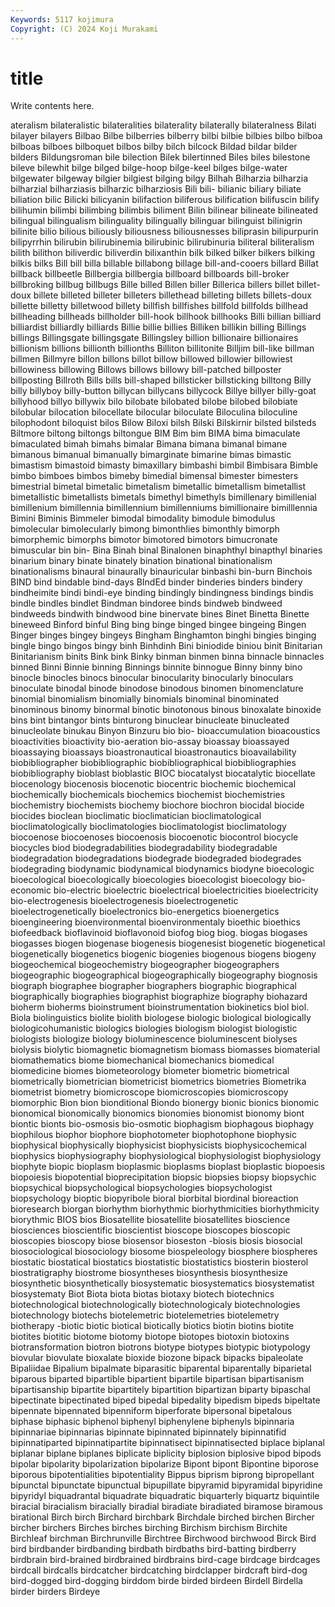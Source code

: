 ```yaml
---
Keywords: 5117 kojimura
Copyright: (C) 2024 Koji Murakami
---
```


# title

Write contents here.



ateralism bilateralistic bilateralities bilaterality bilaterally bilateralness Bilati bilayer bilayers Bilbao
Bilbe bilberries bilberry bilbi bilbie bilbies bilbo bilboa bilboas bilboes
bilboquet bilbos bilby bilch bilcock Bildad bildar bilder bilders Bildungsroman
bile bilection Bilek bilertinned Biles biles bilestone bileve bilewhit bilge
bilged bilge-hoop bilge-keel bilges bilge-water bilgewater bilgeway bilgier bilgiest bilging
bilgy Bilhah Bilharzia bilharzia bilharzial bilharziasis bilharzic bilharziosis Bili bili-
bilianic biliary biliate biliation bilic Bilicki bilicyanin bilifaction biliferous bilification
bilifuscin bilify bilihumin bilimbi bilimbing bilimbis biliment Bilin bilinear bilineate
bilineated bilingual bilingualism bilinguality bilingually bilinguar bilinguist bilinigrin bilinite bilio
bilious biliously biliousness biliousnesses biliprasin bilipurpurin bilipyrrhin bilirubin bilirubinemia bilirubinic
bilirubinuria biliteral biliteralism bilith bilithon biliverdic biliverdin bilixanthin bilk bilked
bilker bilkers bilking bilkis bilks Bill bill billa billable billabong
billage bill-and-cooers billard Billat billback billbeetle Billbergia billbergia billboard billboards
bill-broker billbroking billbug billbugs Bille billed Billen biller Billerica billers
billet billet-doux billete billeted billeter billeters billethead billeting billets billets-doux
billette billetty billetwood billety billfish billfishes billfold billfolds billhead billheading
billheads billholder bill-hook billhook billhooks Billi billian billiard billiardist billiardly
billiards Billie billie billies Billiken billikin billing Billings billings Billingsgate
billingsgate Billingsley billion billionaire billionaires billionism billions billionth billionths Billiton
billitonite Billjim bill-like billman billmen Billmyre billon billons billot billow
billowed billowier billowiest billowiness billowing Billows billows billowy bill-patched billposter
billposting Billroth Bills bills bill-shaped billsticker billsticking billtong Billy billy
billyboy billy-button billycan billycans billycock Billye billyer billy-goat billyhood billyo
billywix bilo bilobate bilobated bilobe bilobed bilobiate bilobular bilocation bilocellate
bilocular biloculate Biloculina biloculine bilophodont biloquist bilos Bilow Biloxi bilsh
Bilski Bilskirnir bilsted bilsteds Biltmore biltong biltongs biltongue BIM Bim
bim BIMA bima bimaculate bimaculated bimah bimahs bimalar Bimana bimana
bimanal bimane bimanous bimanual bimanually bimarginate bimarine bimas bimastic bimastism
bimastoid bimasty bimaxillary bimbashi bimbil Bimbisara Bimble bimbo bimboes bimbos
bimeby bimedial bimensal bimester bimesters bimestrial bimetal bimetalic bimetalism bimetallic
bimetallism bimetallist bimetallistic bimetallists bimetals bimethyl bimethyls bimillenary bimillenial bimillenium
bimillennia bimillennium bimillenniums bimillionaire bimilllennia Bimini Biminis Bimmeler bimodal bimodality
bimodule bimodulus bimolecular bimolecularly bimong bimonthlies bimonthly bimorph bimorphemic bimorphs
bimotor bimotored bimotors bimucronate bimuscular bin bin- Bina Binah binal
Binalonen binaphthyl binapthyl binaries binarium binary binate binately bination binational
binationalism binationalisms binaural binaurally binauricular binbashi bin-burn Binchois BIND bind
bindable bind-days BIndEd binder binderies binders bindery bindheimite bindi bindi-eye
binding bindingly bindingness bindings bindis bindle bindles bindlet Bindman bindoree
binds bindweb bindweed bindweeds bindwith bindwood bine binervate bines Binet
Binetta Binette bineweed Binford binful Bing bing binge binged bingee
bingeing Bingen Binger binges bingey bingeys Bingham Binghamton binghi bingies
binging bingle bingo bingos bingy binh Binhdinh Bini biniodide biniou
binit Binitarian Binitarianism binits Bink bink Binky binman binmen binna
binnacle binnacles binned Binni Binnie binning Binnings binnite binnogue Binny
binny bino binocle binocles binocs binocular binocularity binocularly binoculars binoculate
binodal binode binodose binodous binomen binomenclature binomial binomialism binomially binomials
binominal binominated binominous binomy binormal binotic binotonous binous binoxalate binoxide
bins bint bintangor bints binturong binuclear binucleate binucleated binucleolate binukau
Binyon Binzuru bio bio- bioaccumulation bioacoustics bioactivities bioactivity bio-aeration bio-assay
bioassay bioassayed bioassaying bioassays bioastronautical bioastronautics bioavailability biobibliographer biobibliographic biobibliographical
biobibliographies biobibliography bioblast bioblastic BIOC biocatalyst biocatalytic biocellate biocenology biocenosis
biocenotic biocentric biochemic biochemical biochemically biochemicals biochemics biochemist biochemistries biochemistry
biochemists biochemy biochore biochron biocidal biocide biocides bioclean bioclimatic bioclimatician
bioclimatological bioclimatologically bioclimatologies bioclimatologist bioclimatology biocoenose biocoenoses biocoenosis biocoenotic biocontrol
biocycle biocycles biod biodegradabilities biodegradability biodegradable biodegradation biodegradations biodegrade biodegraded
biodegrades biodegrading biodynamic biodynamical biodynamics biodyne bioecologic bioecological bioecologically bioecologies
bioecologist bioecology bio-economic bio-electric bioelectric bioelectrical bioelectricities bioelectricity bio-electrogenesis bioelectrogenesis
bioelectrogenetic bioelectrogenetically bioelectronics bio-energetics bioenergetics bioengineering bioenvironmental bioenvironmentaly bioethic bioethics
biofeedback bioflavinoid bioflavonoid biofog biog biog. biogas biogases biogasses biogen
biogenase biogenesis biogenesist biogenetic biogenetical biogenetically biogenetics biogenic biogenies biogenous
biogens biogeny biogeochemical biogeochemistry biogeographer biogeographers biogeographic biogeographical biogeographically biogeography
biognosis biograph biographee biographer biographers biographic biographical biographically biographies biographist
biographize biography biohazard bioherm bioherms bioinstrument bioinstrumentation biokinetics biol biol.
Biola biolinguistics biolite biolith biologese biologic biological biologically biologicohumanistic biologics
biologies biologism biologist biologistic biologists biologize biology bioluminescence bioluminescent biolyses
biolysis biolytic biomagnetic biomagnetism biomass biomasses biomaterial biomathematics biome biomechanical
biomechanics biomedical biomedicine biomes biometeorology biometer biometric biometrical biometrically biometrician
biometricist biometrics biometries Biometrika biometrist biometry biomicroscope biomicroscopies biomicroscopy biomorphic
Bion bion bionditional Biondo bionergy bionic bionics bionomic bionomical bionomically
bionomics bionomies bionomist bionomy biont biontic bionts bio-osmosis bio-osmotic biophagism
biophagous biophagy biophilous biophor biophore biophotometer biophotophone biophysic biophysical biophysically
biophysicist biophysicists biophysicochemical biophysics biophysiography biophysiological biophysiologist biophysiology biophyte biopic
bioplasm bioplasmic bioplasms bioplast bioplastic biopoesis biopoiesis biopotential bioprecipitation biopsic
biopsies biopsy biopsychic biopsychical biopsychological biopsychologies biopsychologist biopsychology bioptic biopyribole
bioral biorbital biordinal bioreaction bioresearch biorgan biorhythm biorhythmic biorhythmicities biorhythmicity
biorythmic BIOS bios Biosatellite biosatellite biosatellites bioscience biosciences bioscientific bioscientist
bioscope bioscopes bioscopic bioscopies bioscopy biose biosensor bioseston -biosis biosis
biosocial biosociological biosociology biosome biospeleology biosphere biospheres biostatic biostatical biostatics
biostatistic biostatistics biosterin biosterol biostratigraphy biostrome biosyntheses biosynthesis biosynthesize biosynthetic
biosynthetically biosystematic biosystematics biosystematist biosystematy Biot Biota biota biotas biotaxy
biotech biotechnics biotechnological biotechnologically biotechnologicaly biotechnologies biotechnology biotechs biotelemetric biotelemetries
biotelemetry biotherapy -biotic biotic biotical biotically biotics biotin biotins biotite
biotites biotitic biotome biotomy biotope biotopes biotoxin biotoxins biotransformation biotron
biotrons biotype biotypes biotypic biotypology biovular biovulate bioxalate bioxide biozone
bipack bipacks bipaleolate Bipaliidae Bipalium bipalmate biparasitic biparental biparentally biparietal
biparous biparted bipartible bipartient bipartile bipartisan bipartisanism bipartisanship bipartite bipartitely
bipartition bipartizan biparty bipaschal bipectinate bipectinated biped bipedal bipedality bipedism
bipeds bipeltate bipennate bipennated bipenniform biperforate bipersonal bipetalous biphase biphasic
biphenol biphenyl biphenylene biphenyls bipinnaria bipinnariae bipinnarias bipinnate bipinnated bipinnately
bipinnatifid bipinnatiparted bipinnatipartite bipinnatisect bipinnatisected biplace biplanal biplanar biplane biplanes
biplicate biplicity biplosion biplosive bipod bipods bipolar bipolarity bipolarization bipolarize
Bipont bipont Bipontine biporose biporous bipotentialities bipotentiality Bippus biprism biprong
bipropellant bipunctal bipunctate bipunctual bipupillate bipyramid bipyramidal bipyridine bipyridyl biquadrantal
biquadrate biquadratic biquarterly biquartz biquintile biracial biracialism biracially biradial biradiate
biradiated biramose biramous birational Birch birch Birchard birchbark Birchdale birched
birchen Bircher bircher birchers Birches birches birching Birchism birchism Birchite
Birchleaf birchman Birchrunville Birchtree Birchwood birchwood Birck Bird bird birdbander
birdbanding birdbath birdbaths bird-batting birdberry birdbrain bird-brained birdbrained birdbrains bird-cage
birdcage birdcages birdcall birdcalls birdcatcher birdcatching birdclapper birdcraft bird-dog bird-dogged
bird-dogging birddom birde birded birdeen Birdell Birdella birder birders Birdeye
